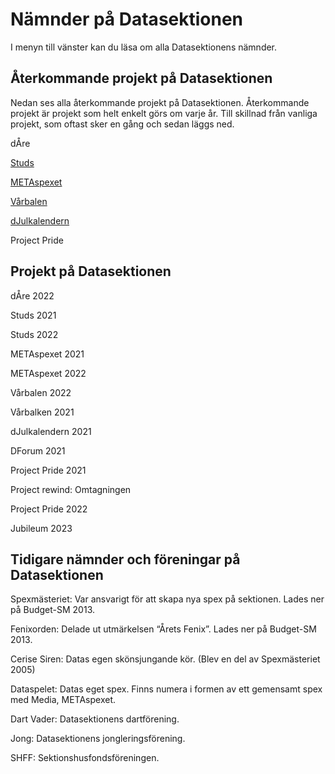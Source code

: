 # Nämnder på Datasektionen

I menyn till vänster kan du läsa om alla Datasektionens nämnder.

## Återkommande projekt på Datasektionen
Nedan ses alla återkommande projekt på Datasektionen. Återkommande projekt är projekt som helt enkelt görs om varje år. Till skillnad från vanliga projekt, som oftast sker en gång och sedan läggs ned.

dÅre

[Studs](https://studieresan.se)

[METAspexet](http://metaspexet.se)

[Vårbalen](https://www.facebook.com/dvarbalen/?fref=tag)

[dJulkalendern](https://djul.datasektionen.se/)

Project Pride

## Projekt på Datasektionen

dÅre 2022

Studs 2021

Studs 2022

METAspexet 2021

METAspexet 2022

Vårbalen 2022

Vårbalken 2021

dJulkalendern 2021

DForum 2021

Project Pride 2021

Project rewind: Omtagningen

Project Pride 2022

Jubileum 2023


## Tidigare nämnder och föreningar på Datasektionen

Spexmästeriet: Var ansvarigt för att skapa nya spex på sektionen. Lades ner på Budget-SM 2013.

Fenixorden: Delade ut utmärkelsen “Årets Fenix”. Lades ner på Budget-SM 2013.

Cerise Siren: Datas egen skönsjungande kör. (Blev en del av Spexmästeriet 2005)

Dataspelet: Datas eget spex. Finns numera i formen av ett gemensamt spex med Media, METAspexet.

Dart Vader: Datasektionens dartförening.

Jong: Datasektionens jongleringsförening.

SHFF: Sektionshusfondsföreningen.
